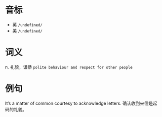 # 音标

- 英 `/undefined/`
- 美 `/undefined/`

# 词义

n. 礼貌，谦恭
`polite behaviour and respect for other people`

# 例句

It’s a matter of common courtesy to acknowledge letters.
确认收到来信是起码的礼貌。


